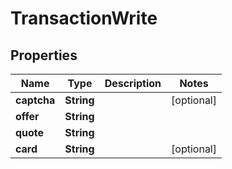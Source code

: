 

# TransactionWrite



## Properties

| Name | Type | Description | Notes |
|------------ | ------------- | ------------- | -------------|
|**captcha** | **String** |  |  [optional] |
|**offer** | **String** |  |  |
|**quote** | **String** |  |  |
|**card** | **String** |  |  [optional] |



